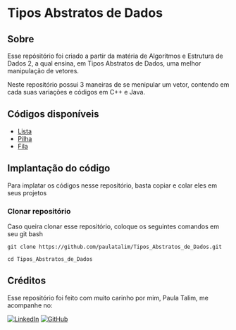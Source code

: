 # Tipos Abstratos de Dados

## Sobre

Esse repósitório foi criado a partir da matéria de Algoritmos e Estrutura de Dados 2, a qual ensina, em Tipos Abstratos de Dados, uma melhor manipulação de vetores.

Neste repositório possui 3 maneiras de se menipular um vetor, contendo em cada suas variações e códigos em C++ e Java.

## Códigos disponíveis
- [Lista](./lista)
- [Pilha](./pilha)
- [Fila](./fila)

## Implantação do código

Para implatar os códigos nesse repositório, basta copiar e  colar eles em seus projetos

### Clonar repositório

Caso queira clonar esse repositório, coloque os seguintes comandos em seu git bash

``` 
git clone https://github.com/paulatalim/Tipos_Abstratos_de_Dados.git
```

```
cd Tipos_Abstratos_de_Dados
```

## Créditos
Esse repositório foi feito com muito carinho por mim, Paula Talim, me acompanhe no:

[![LinkedIn](https://img.shields.io/badge/linkedin-%230077B5.svg?style=for-the-badge&logo=linkedin&logoColor=white)](https://www.linkedin.com/in/paulatalim/) 
[![GitHub](https://img.shields.io/badge/github-%23121011.svg?style=for-the-badge&logo=github&logoColor=white)](https://github.com/paulatalim)
